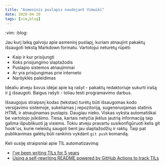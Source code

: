 ```yaml
---
title: "Asmeninis puslapis naudojant Vimwiki"
date: 2020-04-20
tags: [vim,blog]
---
```


:vim: :blog:

Jau kurį laiką galvoju apie asmeninį puslapį, kuriam atnaujint pakaktų išsaugoti
tekstą Markdown formatu. Vartotojui neturėtų rūpėti:

- Kaip ir kur prisijungti
- Koks prisijungimo slaptažodis
- Puslapio sistemos atnaujinimai
- Ar yra prisijungimas prie interneto
- Naršyklės paleidimas

Idealiu atveju šovus idėjai apie ką rašyt - pakaktų redaktoriuje sukurti irašą
ir jį išsaugoti. Baigus rašyti - toliau testi programavimo darbus.

Išsaugojus straipsnį kodas (tekstas) turėtų būti išsaugomas kodo versijavimo
sistemoje, sukeliamas į repozitoriją, sugeneruojamas statinis HTML ir
atnaujinamas puslapis. Daugiau nieko. Viskas vyksta automatiškai be vartotojo
įsikišimo. Tiesa, kartais netyčia įkėlus jautrią informaciją taip galima
išpublikuoti ją visiems. Tokiu atveju pravartu susikonfigūruoti kelis git
hook'us, kurie neleistų saugoti bent jau slaptažodžių ir raktų. Taip pat
publikavimas galėtų būti rankinis vykdant `git push` komandą.

Keli susiję straipsniai apie TIL automatizavimą:
- [I've been writing TILs for 5 years](https://news.ycombinator.com/item?id=22908044)
- [Using a self-rewriting README powered by GitHub Actions to track TILs](https://news.ycombinator.com/item?id=22920437)
